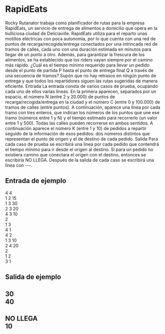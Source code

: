 # RapidEats

Rocky Rutanator trabaja como planificador de rutas para la empresa RapidEats, un servicio de entrega de alimentos a domicilio
que opera en la bulliciosa ciudad de Deliciaville.
RapidEats utiliza para el reparto unas motillos eléctricas con poca autonomía, por lo que cuenta con una red de puntos de recarga/recogida/entrega conectados por una intrincada red de
tramos de calles, cada uno con una duración estimada en minutos para llegar de un punto a otro. Además, para garantizar la frescura de los alimentos, se
ha establecido que los riders vayan siempre por el camino más rápido.
¿Cuál es el tiempo mínimo requerido para llevar un pedido desde el punto de partida P
hasta el punto de entrega final Q a través de una secuencia de tramos?
Supón que no hay retrasos en ningún punto de entrega y que todos los repartidores siguen
las rutas sugeridas de manera eficiente.
Entrada
La entrada consta de varios casos de prueba, ocupando cada uno de ellos varias líneas.
En la primera aparecen, separados por un espacio, el número N (entre 2 y 20.000) de puntos de recarga/recogida/entrega en la ciudad y el número C (entre 0 y 100.000) de tramos
de calles (entre puntos). A continuación, aparece una línea por cada tramo con tres enteros,
que indican los números de los puntos que une ese tramo (números entre 1 y N) y el tiempo estimado para recorrerlo (un valor entre 1 y 500). Todas las calles pueden recorrerse en
ambos sentidos.
A continuación aparece el número K (entre 1 y 10) de pedidos a repartir seguido de la información de esos pedidos: dos números distintos que representan el punto de origen y el
de destino de cada pedido.
Salida
Para cada caso de prueba se escribirá una línea por cada pedido que contendrá el tiempo mínimo para ir desde el origen al destino. Si para un pedido no existiera camino que
conectara el origen con el destino, entonces se escribiría NO LLEGA.
Después de la salida de cada caso se escribirá una línea con ---.

## Entrada de ejemplo
4 4  
1 2 15  
1 3 30  
2 3 20  
4 3 10  
2  
1 3  
4 1  
4 2  
1 3 10  
2 4 20  
2  
1 2  
3 1  

## Salida de ejemplo
30  
40  
---  
NO LLEGA  
10  
---  
